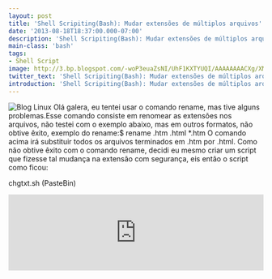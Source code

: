 ```yaml
---
layout: post
title: 'Shell Scripiting(Bash): Mudar extensões de múltiplos arquivos'
date: '2013-08-18T18:37:00.000-07:00'
description: 'Shell Scripiting(Bash): Mudar extensões de múltiplos arquivos'
main-class: 'bash'
tags:
- Shell Script
image: http://3.bp.blogspot.com/-woP3euaZsNI/UhF1KXTYUQI/AAAAAAAACXg/XMnUNB9Lx3g/s72-c/shell+script.png
twitter_text: 'Shell Scripiting(Bash): Mudar extensões de múltiplos arquivos'
introduction: 'Shell Scripiting(Bash): Mudar extensões de múltiplos arquivos'
---
```

![Blog Linux](http://3.bp.blogspot.com/-woP3euaZsNI/UhF1KXTYUQI/AAAAAAAACXg/XMnUNB9Lx3g/s320/shell+script.png "Blog Linux")
 Olá galera, eu tentei usar o comando rename, mas tive alguns problemas.Esse comando consiste em renomear as extensões nos arquivos, não testei com o exemplo abaixo, mas em outros formatos, não obtive êxito, exemplo do rename:$ rename .htm .html *.htm
O comando acima irá substituir todos os arquivos terminados em .htm por .html.
 Como não obtive êxito com o comando rename, decidi eu mesmo criar um script que fizesse tal mudança na extensão com segurança, eis então o script como ficou:
 
 chgtxt.sh (PasteBin)
<iframe src="http://pastebin.com/raw/8CwJ76YR" style="border:none;width:100%;"><iframe>
 
 chgtxt.sh (CodeBlog)
 
 
#!/bin/bash
# ----------------------------------------------------------------------------
# Shell Scripiting(Bash): Mudar extensões de múltiplos arquivos
# Altera o formato de várias extensões de uma só vez
# Uso: ./chgext.sh [formato-antigo] [formato-novo]
# Ex.:(alterar todos as extensões .jpeg para .jpg)
#
#./chgext.sh jpeg jpg
#
# Autor: Marcos da Boa Morte , www.terminalroot.com.br
# Desde: Dom 18 Ago 2013 22:19:26 BRT 
# Versão: 1
# Licença: GPL
# ----------------------------------------------------------------------------
for file in *.$1; do
 mv "$file" "${file/$1/$2}"
done
 
 
Documentação do comando rename:
http://linuxcommand.org/man_pages/rename1.html
